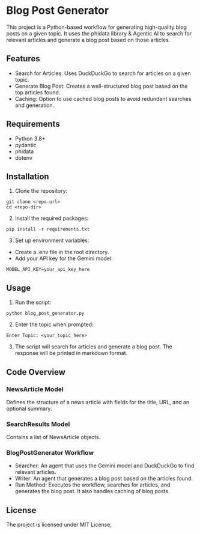 # Blog Post Generator

This project is a Python-based workflow for generating high-quality blog posts on a given topic. It uses the phidata library & Agentic AI to search for relevant articles and generate a blog post based on those articles.

## Features
* Search for Articles: Uses DuckDuckGo to search for articles on a given topic.
* Generate Blog Post: Creates a well-structured blog post based on the top articles found.
* Caching: Option to use cached blog posts to avoid redundant searches and generation.
## Requirements
* Python 3.8+
* pydantic
* phidata
* dotenv
## Installation
1. Clone the repository:
```
git clone <repo-url>
cd <repo-dir>
```

2. Install the required packages:
```
pip install -r requirements.txt
```

3. Set up environment variables:
* Create a .env file in the root directory.
* Add your API key for the Gemini model:
```
MODEL_API_KEY=your_api_key_here
```
## Usage
1. Run the script:
```
python blog_post_generator.py
```

2. Enter the topic when prompted:
```
Enter Topic: <your_topic_here>
```
3. The script will search for articles and generate a blog post. The response will be printed in markdown format.

## Code Overview

### NewsArticle Model
Defines the structure of a news article with fields for the title, URL, and an optional summary.

### SearchResults Model
Contains a list of NewsArticle objects.

### BlogPostGenerator Workflow
* Searcher: An agent that uses the Gemini model and DuckDuckGo to find relevant articles.
* Writer: An agent that generates a blog post based on the articles found.
* Run Method: Executes the workflow, searches for articles, and generates the blog post. It also handles caching of blog posts.
  
## License
The project is licensed under MIT License,
